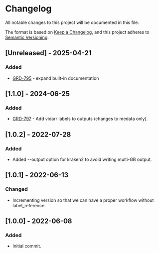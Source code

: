 # Changelog
All notable changes to this project will be documented in this file.

The format is based on [Keep a Changelog](https://keepachangelog.com/en/1.0.0/),
and this project adheres to [Semantic Versioning](https://semver.org/spec/v2.0.0.html).

## [Unreleased] - 2025-04-21
### Added
- [GRD-795](https://jira.oicr.on.ca/browse/GRD-795) - expand built-in documentation

## [1.1.0] - 2024-06-25
### Added
- [GRD-797](https://jira.oicr.on.ca/browse/GRD-797) - Add vidarr labels to outputs (changes to medata only).

## [1.0.2] - 2022-07-28
### Added
- Added --output option for kraken2 to avoid writing multi-GB output.

## [1.0.1] - 2022-06-13
### Changed
- Incrementing version so that we can have a proper workflow without label_reference.

## [1.0.0] - 2022-06-08
### Added
- Initial commit.

